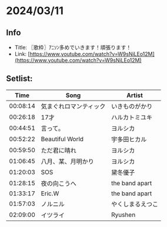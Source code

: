 # 2024/03/11

## Info
- Title: 〖歌枠〗ｱﾆｿﾝ多めでいきます！頑張ります！
- Link: [https://www.youtube.com/watch?v=W9sNiLEo12M](https://www.youtube.com/watch?v=W9sNiLEo12M)

## Setlist:
| Time     | Song                           | Artist          |
|----------|--------------------------------|-----------------|
| 00:08:14 | 気まぐれロマンティック          | いきものがかり    |
| 00:26:18 | 17才                           | ハルカトミユキ    |
| 00:44:51 | 言って。                       | ヨルシカ         |
| 00:52:22 | Beautiful World               | 宇多田ヒカル     |
| 00:59:50 | ただ君に晴れ                   | ヨルシカ         |
| 01:06:45 | 八月、某、月明かり             | ヨルシカ         |
| 01:20:03 | SOS                            | 黛冬優子         |
| 01:28:15 | 夜の向こうへ                   | the band apart  |
| 01:33:17 | Eric.W                         | the band apart  |
| 01:57:03 | ノルニル                       | やくしまるえつこ |
| 02:09:00 | イツライ                       | Ryushen         |